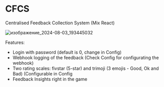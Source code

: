 # CFCS
Centralised Feedback Collection System (Mix React)

![изображение_2024-08-03_193445032](https://github.com/user-attachments/assets/5e094ba7-4eba-4d19-90b4-048dbaea9a2a)

Features:
* Login with password (default is 0, change in Config)
* Webhook logging of the feedback (Check Config for configurating the webhook)
* Two rating scales: fivstar (5-star) and trimoji (3 emojis - Good, Ok and Bad) (Configurable in Config
* Feedback Insights right in the game

